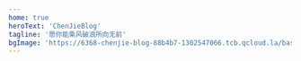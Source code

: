 ```yaml
---
home: true
heroText: 'ChenJieBlog'
tagline: '愿你能乘风破浪所向无前'
bgImage: 'https://6368-chenjie-blog-88b4b7-1302547066.tcb.qcloud.la/base/base-banner.svg'
---
```

